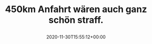 ---
retweeted: false
source: <a href="https://about.twitter.com/products/tweetdeck" rel="nofollow">TweetDeck</a>
entities:
  user_mentions: []
  urls: []
  symbols: []
  media:
  - expanded_url: https://twitter.com/bascht/status/1333439447023620097/photo/1
    indices:
    - '44'
    - '67'
    url: https://t.co/FUcJGCDn0a
    media_url: http://pbs.twimg.com/media/EoFUF7mWEAEGXcw.png
    id_str: '1333439425552977921'
    id: '1333439425552977921'
    media_url_https: https://pbs.twimg.com/media/EoFUF7mWEAEGXcw.png
    sizes:
      medium:
        w: '814'
        h: '329'
        resize: fit
      small:
        w: '680'
        h: '275'
        resize: fit
      large:
        w: '814'
        h: '329'
        resize: fit
      thumb:
        w: '150'
        h: '150'
        resize: crop
    type: photo
    display_url: pic.twitter.com/FUcJGCDn0a
  hashtags: []
display_text_range:
- '0'
- '67'
favorite_count: '7'
id_str: '1333439447023620097'
truncated: false
retweet_count: '0'
id: '1333439447023620097'
possibly_sensitive: false
created_at: Mon Nov 30 15:55:12 +0000 2020
favorited: false
full_text: 450km Anfahrt wären auch ganz schön straff.
lang: de
extended_entities:
  media:
  - expanded_url: https://twitter.com/bascht/status/1333439447023620097/photo/1
    indices:
    - '44'
    - '67'
    url: https://t.co/FUcJGCDn0a
    media_url: http://pbs.twimg.com/media/EoFUF7mWEAEGXcw.png
    id_str: '1333439425552977921'
    id: '1333439425552977921'
    media_url_https: https://pbs.twimg.com/media/EoFUF7mWEAEGXcw.png
    sizes:
      medium:
        w: '814'
        h: '329'
        resize: fit
      small:
        w: '680'
        h: '275'
        resize: fit
      large:
        w: '814'
        h: '329'
        resize: fit
      thumb:
        w: '150'
        h: '150'
        resize: crop
    type: photo
    display_url: pic.twitter.com/FUcJGCDn0a
tags:
- pesos/twitter
date: '2020-11-30T15:55:12+00:00'
src: https://twitter.com/bascht/status/1333439447023620097
original_url: https://twitter.com/bascht/status/1333439447023620097
type: twitter_tweet
media_url: https://img.bascht.com/twitter/pbs.twimg.com/media/EoFUF7mWEAEGXcw.png
text: 450km Anfahrt wären auch ganz schön straff.
title: '450km Anfahrt wären auch ganz schön straff.

  '

---